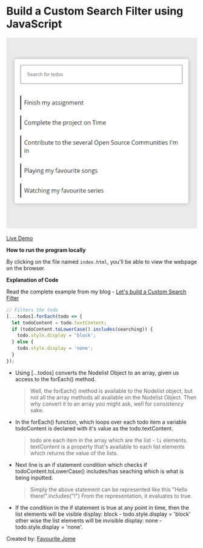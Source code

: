 # Build a Custom Search Filter using JavaScript

![Preview Image](./preview.png)

[Live Demo](https://jomefavourite.github.io/Filter_Functionality_Javascript/)

**How to run the program locally**

By clicking on the file named `index.html`, you'll be able to view the webpage on the browser.

**Explanation of Code**

Read the complete example from my blog - [Let's build a Custom Search Filter](https://favouritejome.hashnode.dev/lets-build-a-custom-search-filter-using-javascript)

```js
// Filters the todo
[...todos].forEach(todo => {
  let todoContent = todo.textContent;
  if (todoContent.toLowerCase().includes(searching)) {
    todo.style.display = 'block';
  } else {
    todo.style.display = 'none';
  }
});
```

- Using [...todos] converts the Nodelist Object to an array, given us access to the forEach() method.
  <br>

  > Well, the forEach() method is available to the Nodelist object, but not all the array methods all available on the Nodelist Object. Then why convert it to an array you might ask, well for consistency sake.

- In the forEach() function, which loops over each todo item a variable todoContent is declared with it's value as the todo.textContent.
  <br>
  > todo are each item in the array which are the list - `li` elements. textContent is a property that's available to each list elements which returns the value of the lists.
  > <br>
- Next line is an if statement condition which checks if todoContent.toLowerCase() includes/has seaching which is what is being inputted.
  <br>

  > Simply the above statement can be represented like this "Hello there!".includes("!") From the representation, it evaluates to true.

- If the condition in the if statement is true at any point in time, then the list elements will be visible display: block - todo.style.display = 'block' other wise the list elements will be invisible display: none - todo.style.display = 'none'.

Created by: [Favourite Jome](https://github.com/jomefavourite)
